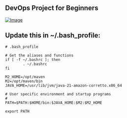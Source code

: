 ## DevOps Project for Beginners   

[![Image](https://github.com/yankils/Simple-DevOps-Project/blob/master/Devops_course.PNG "DevOps Project - CI/CD with Jenkins Ansible Docker Kubernetes ")](https://www.udemy.com/course/valaxy-devops/?referralCode=8147A5CF4C8C7D9E253F)

## Update this in ~/.bash_profile:
``` shell
# .bash_profile

# Get the aliases and functions
if [ -f ~/.bashrc ]; then
        . ~/.bashrc
fi

M2_HOME=/opt/maven
M2=/opt/maven/bin
JAVA_HOME=/usr/lib/jvm/java-21-amazon-corretto.x86_64

# User specific environment and startup programs
#
PATH=$PATH:$HOME/bin:$JAVA_HOME:$M2:$M2_HOME

export PATH

```

